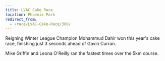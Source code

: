 ```yaml
---
title: LVAC Cake Race
location: Phoenix Park
redirect_from:
  - /race/LVAC-Cake-Race/300/
---
```


Reigning Winter League Champion Mohammud Dahir won this year's cake race, finishing just 3 seconds ahead of Gavin Curran.

Mike Griffin and Leona O'Reilly ran the fastest times over the 5km course.
